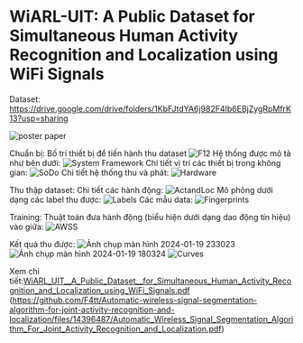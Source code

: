 # WiARL-UIT: A Public Dataset  for Simultaneous Human Activity Recognition and Localization using WiFi Signals
Dataset: https://drive.google.com/drive/folders/1KbFJtdYA6j982F4Ib6EBjZygRpMfrK13?usp=sharing

![poster paper](https://github.com/F4tt/WiARL-UIT-A-Public-Dataset-for-Simultaneous-Human-Activity-Recognition-and-Localization-using-WiFi/assets/122816713/af867032-0f9d-4131-a669-4f4b6748d2f5)


Chuẩn bị: Bố trí thiết bị để tiến hành thu dataset
![F12](https://github.com/F4tt/Automatic-wireless-signal-segmentation-algorithm-for-joint-activity-recognition-and-localization/assets/122816713/da5ecda3-95a5-457f-ac39-9839b783480e)
Hệ thống được mô tả như bên dưới:
![System Framework](https://github.com/F4tt/Automatic-wireless-signal-segmentation-algorithm-for-joint-activity-recognition-and-localization/assets/122816713/feb0e1f8-2990-4e3c-a354-f82db60f5151)
Chi tiết vị trí các thiết bị trong không gian:
![SoDo](https://github.com/F4tt/Automatic-wireless-signal-segmentation-algorithm-for-joint-activity-recognition-and-localization/assets/122816713/6d7348d1-56ea-4aeb-a594-2cd4bd101f8b)
Chi tiết hệ thống thu và phát:
![Hardware](https://github.com/F4tt/Automatic-wireless-signal-segmentation-algorithm-for-joint-activity-recognition-and-localization/assets/122816713/ce4a3c93-634f-4370-8179-e40bb50f1a64)

Thu thập dataset:
Chi tiết các hành động:
![ActandLoc](https://github.com/F4tt/Automatic-wireless-signal-segmentation-algorithm-for-joint-activity-recognition-and-localization/assets/122816713/e77f45cd-40a4-4609-803c-1d0a843505d7)
Mô phỏng dưới dạng các label thu được:
![Labels](https://github.com/F4tt/Automatic-wireless-signal-segmentation-algorithm-for-joint-activity-recognition-and-localization/assets/122816713/5b5d1818-bafd-44dd-a1c3-7877e42ced40)
Các mẫu data:
![Fingerprints](https://github.com/F4tt/Automatic-wireless-signal-segmentation-algorithm-for-joint-activity-recognition-and-localization/assets/122816713/8fc25e6a-26e9-4a9d-84e4-9fb55f31ca03)

Training:
Thuật toán đưa hành động (biểu hiện dưới dạng dao động tín hiệu) vào giữa:
![AWSS](https://github.com/F4tt/Automatic-wireless-signal-segmentation-algorithm-for-joint-activity-recognition-and-localization/assets/122816713/eff69bdf-5eef-4c26-81c4-2569cdf34d14)

Kết quả thu được:
![Ảnh chụp màn hình 2024-01-19 233023](https://github.com/F4tt/Automatic-wireless-signal-segmentation-algorithm-for-joint-activity-recognition-and-localization/assets/122816713/5f21444f-11c2-409f-99ab-fc24bf217a46)
![Ảnh chụp màn hình 2024-01-19 180324](https://github.com/F4tt/Automatic-wireless-signal-segmentation-algorithm-for-joint-activity-recognition-and-localization/assets/122816713/f32f9f3a-b402-495e-95b5-5d564d461665)
![Curves](https://github.com/F4tt/Automatic-wireless-signal-segmentation-algorithm-for-joint-activity-recognition-and-localization/assets/122816713/1964212c-779f-4fbd-b6c5-358a4de1696f)

Xem chi tiết:[WiARL_UIT__A_Public_Dataset__for_Simultaneous_Human_Activity_Recognition_and_Localization_using_WiFi_Signals.pdf](https://github.com/F4tt/Automatic-wireless-signal-segmentation-algorithm-for-joint-activity-recognition-and-localization/files/14745111/WiARL_UIT__A_Public_Dataset__for_Simultaneous_Human_Activity_Recognition_and_Localization_using_WiFi_Signals.pdf)
 (https://github.com/F4tt/Automatic-wireless-signal-segmentation-algorithm-for-joint-activity-recognition-and-localization/files/14396487/Automatic_Wireless_Signal_Segmentation_Algorithm_For_Joint_Activity_Recognition_and_Localization.pdf)





